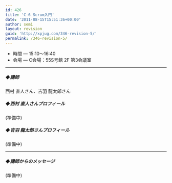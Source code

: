 ```yaml
---
id: 426
title: 'C-6 Scrum入門'
date: '2011-08-15T15:51:36+00:00'
author: semi
layout: revision
guid: 'http://xpjug.com/346-revision-5/'
permalink: /346-revision-5/
---
```


- 時間 — 15:10～16:40
- 会場 — C会場：55S号館 2F 第3会議室

---

##### ◆講師

西村 直人さん、吉羽 龍太郎さん

##### ◆西村 直人さんプロフィール

(準備中)

##### ◆吉羽 龍太郎さんプロフィール

(準備中)

---

##### ◆講師からのメッセージ

(準備中)